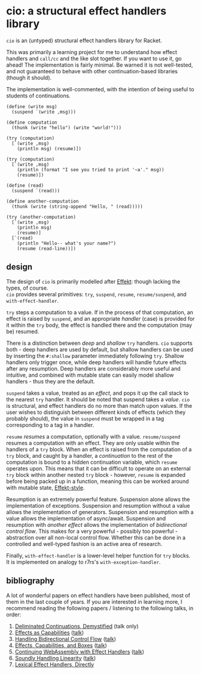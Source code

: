 # cio: a structural effect handlers library

`cio` is an (untyped) structural effect handlers library for Racket.

This was primarily a learning project for me to understand how effect handlers and `call/cc` and the like slot together. If you want to use it, go ahead! The implementation is fairly minimal. Be warned it is not well-tested, and not guaranteed to behave with other continuation-based libraries (though it should).

The implementation is well-commented, with the intention of being useful to students of continuations.

```racket
(define (write msg)
  (suspend `(write ,msg)))

(define computation
  (thunk (write "hello") (write "world!")))

(try (computation)
  [`(write ,msg)
    (println msg) (resume)])

(try (computation)
  [`(write ,msg)
    (println (format "I see you tried to print '~a'." msg)) 
    (resume)])

(define (read)
  (suspend `(read)))

(define another-computation
  (thunk (write (string-append "Hello, " (read)))))

(try (another-computation)
  [`(write ,msg)
    (println msg) 
    (resume)]
  [`(read)
    (println "Hello-- what's your name?")
    (resume (read-line))])
```

## design

The design of `cio` is primarily modelled after [Effekt](https://effekt-lang.org/): though lacking the types, of course. \
`cio` provides several primitives: `try`, `suspend`, `resume`, `resume/suspend`, and `with-effect-handler`.

`try` steps a computation to a value. If in the process of that computation, an effect is raised by `suspend`, and an appropriate *handler* (case) is provided for it within the `try` body, the effect is handled there and the computation (may be) resumed.

There is a distinction between *deep* and *shallow* `try` handlers. `cio` supports both - deep handlers are used by default, but shallow handlers can be used by inserting the `#:shallow` parameter immediately following `try`. Shallow handlers only trigger once, while deep handlers will handle future effects after any resumption. Deep handlers are considerably more useful and intuitive, and combined with mutable state can easily model shallow handlers - thus they are the default.

`suspend` takes a value, treated as an *effect*, and pops it up the call stack to the nearest `try` handler. It should be noted that suspend takes a *value*. `cio` is structural, and effect handlers do no more than match upon values. If the user wishes to distinguish between different kinds of effects (which they probably should), the value in `suspend` must be wrapped in a tag corresponding to a tag in a handler.

`resume` *resumes* a computation, optionally with a value. `resume/suspend` resumes a computation with an effect. They are only usable within the handlers of a `try` block. When an effect is raised from the computation of a `try` block, and caught by a handler, a *continuation* to the rest of the computation is bound to a hidden continuation variable, which `resume` operates upon. This means that it can be difficult to operate on an external `try` block within another nested `try` block - however, `resume` is expanded before being packed up in a function, meaning this can be worked around with mutable state, [Effekt-style](https://github.com/effekt-lang/effekt/issues/108).

Resumption is an extremely powerful feature. Suspension alone allows the implementation of exceptions. Suspension and resumption without a value allows the implementation of generators. Suspension and resumption with a value allows the implementation of async/await. Suspension and resumption with *another effect* allows the implementation of *bidirectional control flow*. This makes for a very powerful - possibly too powerful - abstraction over all non-local control flow. Whether this can be done in a controlled and well-typed fashion is an active area of research.

Finally, `with-effect-handler` is a lower-level helper function for `try` blocks. It is implemented on analogy to r7rs's `with-exception-handler`.

## bibliography

A lot of wonderful papers on effect handlers have been published, most of them in the last couple of years. If you are interested in learning more, I recommend reading the following papers / listening to the following talks, in order:

1. [Deliminated Continuations, Demystified](https://www.youtube.com/watch?v=TE48LsgVlIU) (talk only)
2. [Effects as Capabilities](https://dl.acm.org/doi/pdf/10.1145/3428194) ([talk](https://www.youtube.com/watch?v=ITRyzJadgMw))
3. [Handling Bidirectional Control Flow](https://dl.acm.org/doi/pdf/10.1145/3428207) ([talk](https://www.youtube.com/watch?v=RLTEuZNtRCc))
4. [Effects, Capabilities, and Boxes](https://dl.acm.org/doi/pdf/10.1145/3527320) ([talk](https://www.youtube.com/watch?v=P7X5Qy9KYLU))
5. [Continuing WebAssembly with Effect Handlers](https://arxiv.org/pdf/2308.08347) ([talk](https://www.youtube.com/watch?v=2iiVhzzvnGA))
6. [Soundly Handling Linearity](https://dl.acm.org/doi/pdf/10.1145/3632896) ([talk](https://www.youtube.com/watch?v=sHGrKEoWtm8))
7. [Lexical Effect Handlers, Directly](https://dl.acm.org/doi/pdf/10.1145/3689770)
